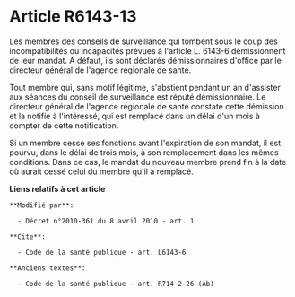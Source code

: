# Article R6143-13

Les membres des conseils de surveillance qui tombent sous le coup des incompatibilités ou incapacités prévues à l'article L.
6143-6 démissionnent de leur mandat. A défaut, ils sont déclarés démissionnaires d'office par le directeur général de
l'agence régionale de santé. 

Tout membre qui, sans motif légitime, s'abstient pendant un an d'assister aux séances du conseil de surveillance est réputé
démissionnaire. Le directeur général de l'agence régionale de santé constate cette démission et la notifie à l'intéressé, qui
est remplacé dans un délai d'un mois à compter de cette notification. 

Si un membre cesse ses fonctions avant l'expiration de son mandat, il est pourvu, dans le délai de trois mois, à son
remplacement dans les mêmes conditions. Dans ce cas, le mandat du nouveau membre prend fin à la date où aurait cessé celui du
membre qu'il a remplacé.

**Liens relatifs à cet article**

	**Modifié par**:

	  - Décret n°2010-361 du 8 avril 2010 - art. 1

	**Cite**:

	  - Code de la santé publique - art. L6143-6

	**Anciens textes**:

	  - Code de la santé publique - art. R714-2-26 (Ab)

